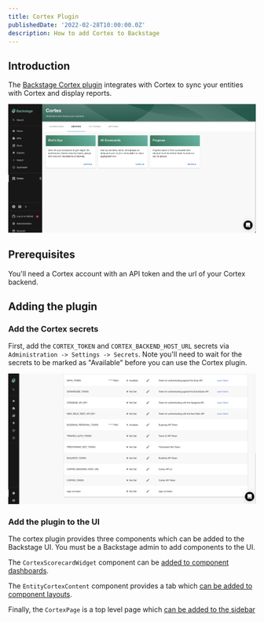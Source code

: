 ```yaml
---
title: Cortex Plugin
publishedDate: '2022-02-28T10:00:00.0Z'
description: How to add Cortex to Backstage
---
```


## Introduction

The [Backstage Cortex plugin](https://www.npmjs.com/package/@cortexapps/backstage-plugin) integrates with Cortex to sync your entities with Cortex and display reports.

![Cortex-overview.png](cortex-overview.png)

## Prerequisites

You'll need a Cortex account with an API token and the url of your Cortex backend.

## Adding the plugin

### Add the Cortex secrets

First, add the `CORTEX_TOKEN` and `CORTEX_BACKEND_HOST_URL` secrets via `Administration -> Settings -> Secrets`. Note you'll
need to wait for the secrets to be marked as "Available" before you can use the Cortex plugin.

![Cortex-secrets.png](cortex-secrets.png)

### Add the plugin to the UI

The cortex plugin provides three components which can be added to the Backstage UI. You must be a Backstage admin to
add components to the UI.

The `CortexScorecardWidget` component can be [added to component dashboards](/docs/getting-started/updating-the-ui/#updating-dashboards).

The `EntityCortexContent` component provides a tab which [can be added to component layouts](/docs/getting-started/updating-the-ui#updating-tabs).

Finally, the `CortexPage` is a top level page which [can be added to the sidebar](/docs/getting-started/updating-the-ui#updating-the-sidebar)

